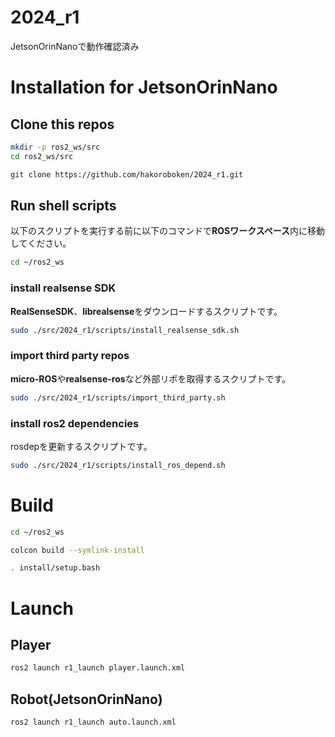 # 2024_r1
JetsonOrinNanoで動作確認済み

# Installation for JetsonOrinNano
## Clone this repos
```bash
mkdir -p ros2_ws/src
cd ros2_ws/src

git clone https://github.com/hakoroboken/2024_r1.git

```

## Run shell scripts
以下のスクリプトを実行する前に以下のコマンドで**ROSワークスペース**内に移動してください。
```bash
cd ~/ros2_ws
```
### install realsense SDK
**RealSenseSDK**、**librealsense**をダウンロードするスクリプトです。
```bash
sudo ./src/2024_r1/scripts/install_realsense_sdk.sh
```

### import third party repos
**micro-ROS**や**realsense-ros**など外部リポを取得するスクリプトです。
```bash
sudo ./src/2024_r1/scripts/import_third_party.sh
```

### install ros2 dependencies
rosdepを更新するスクリプトです。
```bash
sudo ./src/2024_r1/scripts/install_ros_depend.sh
```

# Build
```bash
cd ~/ros2_ws

colcon build --symlink-install

. install/setup.bash
```

# Launch
## Player
```bash
ros2 launch r1_launch player.launch.xml
```

## Robot(JetsonOrinNano)
```bash
ros2 launch r1_launch auto.launch.xml
```
